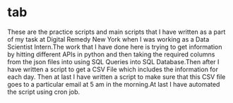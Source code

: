 # tab
These are the practice scripts and main scripts that I have written as a part of my task at Digital Remedy New York when I was working as a Data Scientist Intern.The work that I have done here is trying to get information by hitting different APIs in python and then taking the required columns from the json files into using SQL Queries into SQL Database.Then after I have written a script to get a CSV File which includes the information for each day. Then at last I have written a script to make sure that this CSV file goes to a particular email at 5 am in the morning.At last I have automated the script using cron job.
